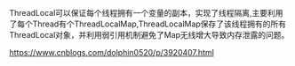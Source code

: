 ThreadLocal可以保证每个线程拥有一个变量的副本，实现了线程隔离,主要利用了每个Thread有个ThreadLocalMap,ThreadLocalMap保存了该线程拥有的所有ThreadLocal对象，并利用弱引用机制避免了Map无线增大导致内存泄露的问题。

https://www.cnblogs.com/dolphin0520/p/3920407.html